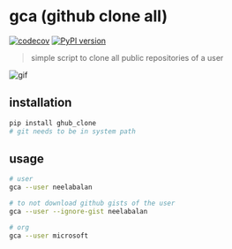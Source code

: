 # gca (github clone all)
[![codecov](https://codecov.io/gh/neelabalan/gca/branch/main/graph/badge.svg?token=MGFCAJ1UR6)](https://codecov.io/gh/neelabalan/gca)
[![PyPI version](https://badge.fury.io/py/ghub-clone.svg)](https://badge.fury.io/py/ghub-clone)
> simple script to clone all public repositories of a user



![gif](https://i.imgur.com/3UJQech.gif)



## installation

```bash
pip install ghub_clone
# git needs to be in system path
```



## usage

```bash
# user
gca --user neelabalan

# to not download github gists of the user
gca --user --ignore-gist neelabalan

# org
gca --user microsoft 
```

